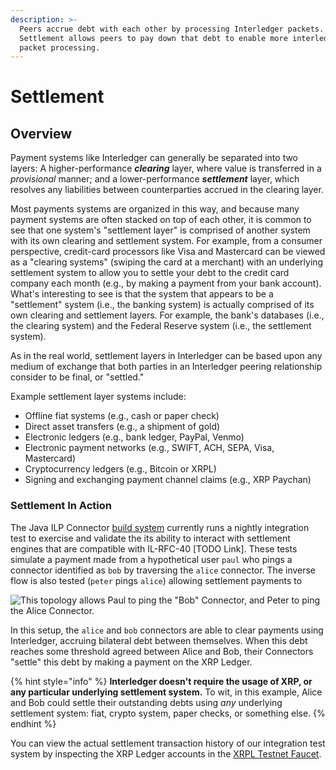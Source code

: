 ```yaml
---
description: >-
  Peers accrue debt with each other by processing Interledger packets.
  Settlement allows peers to pay down that debt to enable more interledger
  packet processing.
---
```


# Settlement

## Overview

Payment systems like Interledger can generally be separated into two layers: A higher-performance _**clearing**_ layer, where value is transferred in a _provisional_ manner; and a lower-performance _**settlement**_ layer, which resolves any liabilities between counterparties accrued in the clearing layer. 

Most payments systems are organized in this way, and because many payment systems are often stacked on top of each other, it is common to see that one system's "settlement layer" is comprised of another system with its own clearing and settlement system. For example, from a consumer perspective, credit-card processors like Visa and Mastercard can be viewed as a "clearing systems" \(swiping the card at a merchant\) with an underlying settlement system to allow you to settle your debt to the credit card company each month \(e.g., by making a payment from your bank account\). What's interesting to see is that the system that appears to be a "settlement" system \(i.e., the banking system\) is actually comprised of its own clearing and settlement layers. For example, the bank's databases \(i.e., the clearing system\) and the Federal Reserve system \(i.e., the settlement system\).

As in the real world, settlement layers in Interledger can be based upon any medium of exchange that both parties in an Interledger peering relationship consider to be final, or "settled." 

Example settlement layer systems include:

* Offline fiat systems \(e.g., cash or paper check\)
* Direct asset transfers \(e.g., a shipment of gold\)
* Electronic ledgers \(e.g., bank ledger, PayPal, Venmo\)
* Electronic payment networks \(e.g., SWIFT, ACH, SEPA, Visa, Mastercard\)
* Cryptocurrency ledgers \(e.g., Bitcoin or XRPL\)
* Signing and exchanging payment channel claims \(e.g., XRP Paychan\)

### Settlement In Action

The Java ILP Connector [build system](https://circleci.com/gh/sappenin/java-ilpv4-connector) currently runs a nightly integration test to exercise and validate the its ability to interact with settlement engines that are compatible with IL-RFC-40 \[TODO Link\]. These tests simulate a payment made from a hypothetical user `paul` who pings a connector identified as `bob` by traversing the `alice` connector. The inverse flow is also tested \(`peter` pings `alice`\) allowing settlement payments to 

![This topology allows Paul to ping the &quot;Bob&quot; Connector, and Peter to ping the Alice Connector.](../.gitbook/assets/settlementenginetopologies%20%281%29.svg)

In this setup, the `alice` and `bob` connectors are able to clear payments using Interledger, accruing bilateral debt between themselves. When this debt reaches some threshold agreed between Alice and Bob, their Connectors "settle" this debt by making a payment on the XRP Ledger. 

{% hint style="info" %}
**Interledger doesn't require the usage of XRP, or any particular underlying settlement system.** To wit, in this example, Alice and Bob could settle their outstanding debts using _any_ underlying settlement system: fiat, crypto system, paper checks, or something else.
{% endhint %}

You can view the actual settlement transaction history of our integration test system by inspecting the XRP Ledger accounts in the [XRPL Testnet Faucet](https://xrpl.org/xrp-ledger-rpc-tool.html).

